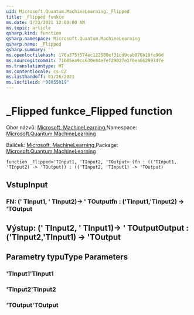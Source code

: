 ```yaml
---
uid: Microsoft.Quantum.MachineLearning._Flipped
title: _Flipped funkce
ms.date: 1/23/2021 12:00:00 AM
ms.topic: article
qsharp.kind: function
qsharp.namespace: Microsoft.Quantum.MachineLearning
qsharp.name: _Flipped
qsharp.summary: ''
ms.openlocfilehash: 176a375f574ec122580ef31cd9cab076b19fa96d
ms.sourcegitcommit: 71605ea9cc630e84e7ef29027e1f0ea06299747e
ms.translationtype: MT
ms.contentlocale: cs-CZ
ms.lasthandoff: 01/26/2021
ms.locfileid: "98855019"
---
```

# <a name="_flipped-function"></a><span data-ttu-id="6c025-102">_Flipped funkce</span><span class="sxs-lookup"><span data-stu-id="6c025-102">_Flipped function</span></span>

<span data-ttu-id="6c025-103">Obor názvů: [Microsoft. MachineLearning.](xref:Microsoft.Quantum.MachineLearning)</span><span class="sxs-lookup"><span data-stu-id="6c025-103">Namespace: [Microsoft.Quantum.MachineLearning](xref:Microsoft.Quantum.MachineLearning)</span></span>

<span data-ttu-id="6c025-104">Balíček: [Microsoft. MachineLearning.](https://nuget.org/packages/Microsoft.Quantum.MachineLearning)</span><span class="sxs-lookup"><span data-stu-id="6c025-104">Package: [Microsoft.Quantum.MachineLearning](https://nuget.org/packages/Microsoft.Quantum.MachineLearning)</span></span>




```qsharp
function _Flipped<'TInput1, 'TInput2, 'TOutput> (fn : (('TInput1, 'TInput2) -> 'TOutput)) : (('TInput2, 'TInput1) -> 'TOutput)
```


## <a name="input"></a><span data-ttu-id="6c025-105">Vstup</span><span class="sxs-lookup"><span data-stu-id="6c025-105">Input</span></span>

### <a name="fn--tinput1tinput2---toutput"></a><span data-ttu-id="6c025-106">FN: (' TInput1, ' TInput2)-> ' TOutput</span><span class="sxs-lookup"><span data-stu-id="6c025-106">fn : ('TInput1,'TInput2) -> 'TOutput</span></span>





## <a name="output--tinput2tinput1---toutput"></a><span data-ttu-id="6c025-107">Výstup: (' TInput2, ' TInput1)-> ' TOutput</span><span class="sxs-lookup"><span data-stu-id="6c025-107">Output : ('TInput2,'TInput1) -> 'TOutput</span></span>



## <a name="type-parameters"></a><span data-ttu-id="6c025-108">Parametry typu</span><span class="sxs-lookup"><span data-stu-id="6c025-108">Type Parameters</span></span>

### <a name="tinput1"></a><span data-ttu-id="6c025-109">'TInput1</span><span class="sxs-lookup"><span data-stu-id="6c025-109">'TInput1</span></span>


### <a name="tinput2"></a><span data-ttu-id="6c025-110">'TInput2</span><span class="sxs-lookup"><span data-stu-id="6c025-110">'TInput2</span></span>


### <a name="toutput"></a><span data-ttu-id="6c025-111">'TOutput</span><span class="sxs-lookup"><span data-stu-id="6c025-111">'TOutput</span></span>

